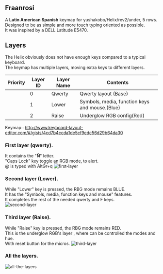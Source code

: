  <!---Copyright 2021 Franco Rosi <fraanrosi@gmail.com> -->
## Fraanrosi
A **Latin American Spanish** keymap for yushakobo/Helix/rev2/under, 5 rows.   
Designed to be as simple and more touch typing oriented as possible.    
It was inspired by a DELL Latitude E5470.

## Layers

The Helix obviously does not have enough keys compared to a typical keyboard.  
The keymap has multiple layers, moving extra keys to different layers.

|Priority|Layer ID|Layer Name|Contents|
| ---- | ---- | --- | --- |
||0|Qwerty|Qwerty layout (Base)|
||1|Lower|Symbols, media, function keys and mouse.(Blue)|
||2|Raise|Underglow RGB config(Red)|

Keymap : http://www.keyboard-layout-editor.com/#/gists/4cd7b4ccda1de5cf9edc56d29b64da30
### First layer (qwerty).

It contains the "**Ñ**" letter.         
"Caps Lock" key toggle an RGB mode, to alert.           
@ is typed with AltGr+q 
![first-layer](https://i.imgur.com/BaVDVdB.png)
### Second layer (Lower).

While "Lower" key is pressed, the RBG mode remains BLUE.           
It has the "Symbols, media, function keys and mouse" features.              
It completes the rest of the needed qwerty and F keys.              
![second-layer](https://i.imgur.com/HbDVTfp.png)
### Third layer (Raise).

While "Raise" key is pressed, the RBG mode remains RED.             
This is the underglow RGB's layer , where can be controlled the modes and hue.                  
With reset button for the micros.
![third-layer](https://i.imgur.com/MF8jjbu.png)
### All the layers.
 ![all-the-layers](https://i.imgur.com/jn1VI4V.png)
 
 <!---![Keyboard](https://i.imgur.com/Onwmsss.png) -->
